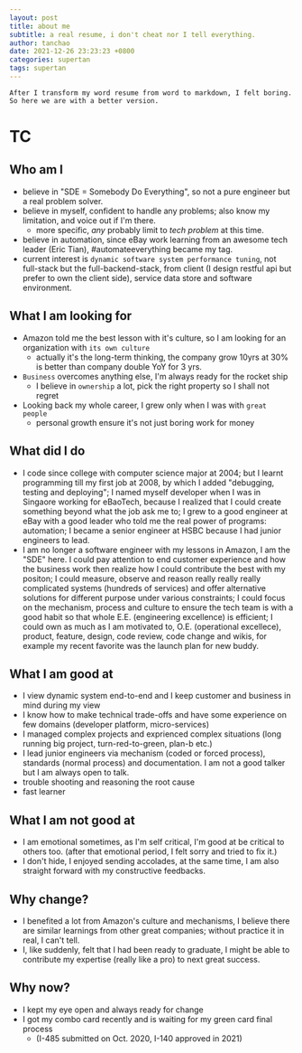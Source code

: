 ```yaml
---
layout: post
title: about me
subtitle: a real resume, i don't cheat nor I tell everything.
author: tanchao
date: 2021-12-26 23:23:23 +0800
categories: supertan
tags: supertan
---
```


```
After I transform my word resume from word to markdown, I felt boring.
So here we are with a better version.
```

# TC

## Who am I

* believe in "SDE = Somebody Do Everything", so not a pure engineer but a real problem solver.
* believe in myself, confident to handle any problems; also know my limitation, and voice out if I'm there.
  * more specific, *any* probably limit to *tech problem* at this time.
* believe in automation, since eBay work learning from an awesome tech leader (Eric Tian), #automateeverything became my tag.
* current interest is `dynamic software system performance tuning`, not full-stack but the full-backend-stack, from client (I design restful api but prefer to own the client side), service data store and software environment.

## What I am looking for

* Amazon told me the best lesson with it's culture, so I am looking for an organization with `its own culture`
  * actually it's the long-term thinking, the company grow 10yrs at 30% is better than company double YoY for 3 yrs.
* `Business` overcomes anything else, I'm always ready for the rocket ship
  * I believe in `ownership` a lot, pick the right property so I shall not regret
* Looking back my whole career, I grew only when I was with `great people`
  * personal growth ensure it's not just boring work for money

## What did I do

* I code since college with computer science major at 2004; but I learnt programming till my first job at 2008, by which I added "debugging, testing and deploying"; I named myself developer when I was in Singaore working for eBaoTech, because I realized that I could create something beyond what the job ask me to; I grew to a good engineer at eBay with a good leader who told me the real power of programs: automation; I became a senior engineer at HSBC because I had junior engineers to lead.
* I am no longer a software engineer with my lessons in Amazon, I am the "SDE" here. I could pay attention to end customer experience and how the business work then realize how I could contribute the best with my positon; I could measure, observe and reason really really really complicated systems (hundreds of services) and offer alternative solutions for different purpose under various constraints; I could focus on the mechanism, process and culture to ensure the tech team is with a good habit so that whole E.E. (engineering excellence) is efficient; I could own as much as I am motivated to, O.E. (operational excellece), product, feature, design, code review, code change and wikis, for example my recent favorite was the launch plan for new buddy.

## What I am good at

* I view dynamic system end-to-end and I keep customer and business in mind during my view
* I know how to make technical trade-offs and have some experience on few domains (developer platform, micro-services)
* I managed complex projects and exprienced complex situations (long running big project, turn-red-to-green, plan-b etc.)
* I lead junior engineers via mechanism (coded or forced process), standards (normal process) and documentation. I am not a good talker but I am always open to talk.
* trouble shooting and reasoning the root cause
* fast learner

## What I am not good at

* I am emotional sometimes, as I'm self critical, I'm good at be critical to others too. (after that emotional period, I felt sorry and tried to fix it.)
* I don't hide, I enjoyed sending accolades, at the same time, I am also straight forward with my constructive feedbacks.

## Why change?

* I benefited a lot from Amazon's culture and mechanisms, I believe there are similar learnings from other great companies; without practice it in real, I can't tell.
* I, like suddenly, felt that I had been ready to graduate, I might be able to contribute my expertise (really like a pro) to next great success.

## Why now?

* I kept my eye open and always ready for change
* I got my combo card recently and is waiting for my green card final process
  * (I-485 submitted on Oct. 2020, I-140 approved in 2021)